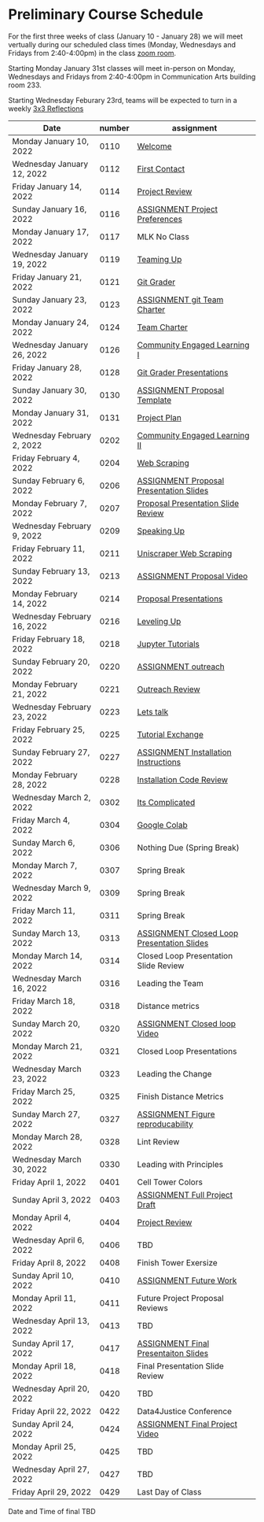 # Preliminary Course Schedule
For the first three weeks of class (January 10 - January 28) we will meet vertually during our scheduled class times (Monday, Wednesdays and Fridays from 2:40-4:00pm) in the class [zoom room](https://msu.zoom.us/j/96333643100).

Starting Monday January 31st classes will meet in-person on Monday, Wednesdays and Fridays from 2:40-4:00pm in Communication Arts building room 233.

Starting Wednesday Feburary 23rd, teams will be expected to turn in a weekly [3x3 Reflections](Weekly-3x3)

| Date |  number | assignment |
|------|---------|------------|
|  Monday January 10, 2022  | 0110 |  [Welcome](0110-Welcome) |
|  Wednesday January 12, 2022  | 0112 |  [First Contact](0112-First_Contact) |
|  Friday January 14, 2022  | 0114 |  [Project Review](0114-Project_Review) |
|  Sunday January 16, 2022  | 0116 |  [ASSIGNMENT Project Preferences](0116-ASSIGNMENT_Project_Preferences) |
| Monday January 17, 2022   | 0117 | MLK No Class |
|  Wednesday January 19, 2022  | 0119 |  [Teaming Up](0119-Teaming_Up) |
|  Friday January 21, 2022  | 0121 |  [Git Grader](0121-Git_Grader) |
|  Sunday January 23, 2022  | 0123 |  [ASSIGNMENT git Team Charter](0123-ASSIGNMENT_git_Team_Charter) |
|  Monday January 24, 2022  | 0124 |  [Team Charter](0124-Team_Charter) |
|  Wednesday January 26, 2022  | 0126 |  [Community Engaged Learning I](0126-Community_Engaged_Learning_I) |
|  Friday January 28, 2022  | 0128 |  [Git Grader Presentations](0128-Git_Grader_Presentations) |
|  Sunday January 30, 2022  | 0130 |  [ASSIGNMENT Proposal Template](0130-ASSIGNMENT_Proposal_Template) |
|  Monday January 31, 2022  | 0131 |  [Project Plan](0131-Project_Plan) |
|  Wednesday February 2, 2022  | 0202 |  [Community Engaged Learning II](0202-Community_Engaged_Learning_II) |
|  Friday February 4, 2022  | 0204 |  [Web Scraping](0204-Web_Scraping) |
|  Sunday February 6, 2022  | 0206 |  [ASSIGNMENT Proposal Presentation Slides](0206-ASSIGNMENT_Proposal_Presentation_Slides) |
|  Monday February 7, 2022  | 0207 |  [Proposal Presentation Slide Review](0207-Proposal_Presentation_Slide_Review) |
|  Wednesday February 9, 2022  | 0209 |  [Speaking Up](0209-Speaking_Up) |
|  Friday February 11, 2022  | 0211 |  [Uniscraper Web Scraping](0211-Uniscraper_Web_Scraping) |
|  Sunday February 13, 2022  | 0213 |  [ASSIGNMENT Proposal Video](0213-ASSIGNMENT_Proposal_Video) |
|  Monday February 14, 2022  | 0214 |  [Proposal Presentations](0214-Proposal_Presentations) |
|  Wednesday February 16, 2022  | 0216 |  [Leveling Up](0216-Leveling_Up) |
|  Friday February 18, 2022  | 0218 |  [Jupyter Tutorials](0218-Jupyter_Tutorials) |
|  Sunday February 20, 2022  | 0220 |  [ASSIGNMENT outreach](0220-ASSIGNMENT_outreach) |
|  Monday February 21, 2022  | 0221 |  [Outreach Review](0221-Outreach_Review) |
|  Wednesday February 23, 2022  | 0223 |  [Lets talk](0223-Lets_talk) |
|  Friday February 25, 2022  | 0225 |  [Tutorial Exchange](0225-Tutorial_Exchange) |
|  Sunday February 27, 2022  | 0227 |  [ASSIGNMENT Installation Instructions](0227-ASSIGNMENT_Installation_Instructions) |
|  Monday February 28, 2022  | 0228 |  [Installation Code Review](0228-Installation_Code_Review) |
|  Wednesday March 2, 2022  | 0302 |  [Its Complicated](0302-Its_Complicated) |
|  Friday March 4, 2022  | 0304 |  [Google Colab](0304-Google_Colab) |
| Sunday March 6, 2022   | 0306 | Nothing Due (Spring Break) |
| Monday March 7, 2022   | 0307 | Spring Break |
| Wednesday March 9, 2022   | 0309 | Spring Break |
| Friday March 11, 2022   | 0311 | Spring Break |
|  Sunday March 13, 2022  | 0313 |  [ASSIGNMENT Closed Loop Presentation Slides](0313-ASSIGNMENT_Closed_Loop_Presentation_Slides) |
| Monday March 14, 2022   | 0314 | Closed Loop Presentation Slide Review |
| Wednesday March 16, 2022   | 0316 | Leading the Team |
| Friday March 18, 2022   | 0318 | Distance metrics |
|  Sunday March 20, 2022  | 0320 |  [ASSIGNMENT Closed loop Video](0320-ASSIGNMENT_Closed_loop_Video) |
| Monday March 21, 2022   | 0321 | Closed Loop Presentations |
| Wednesday March 23, 2022   | 0323 | Leading the Change |
| Friday March 25, 2022   | 0325 | Finish Distance Metrics |
|  Sunday March 27, 2022  | 0327 |  [ASSIGNMENT Figure reproducability](0327-ASSIGNMENT_Figure_reproducability) |
| Monday March 28, 2022   | 0328 | Lint Review |
| Wednesday March 30, 2022   | 0330 | Leading with Principles |
| Friday April 1, 2022   | 0401 | Cell Tower Colors |
|  Sunday April 3, 2022  | 0403 |  [ASSIGNMENT Full Project Draft](0403-ASSIGNMENT_Full_Project_Draft) |
|  Monday April 4, 2022  | 0404 |  [Project Review](0404-Project_Review) |
| Wednesday April 6, 2022   | 0406 | TBD |
| Friday April 8, 2022   | 0408 | Finish Tower Exersize |
|  Sunday April 10, 2022  | 0410 |  [ASSIGNMENT Future Work](0410-ASSIGNMENT_Future_Work) |
| Monday April 11, 2022   | 0411 | Future Project Proposal Reviews |
| Wednesday April 13, 2022   | 0413 | TBD |
|  Sunday April 17, 2022  | 0417 |  [ASSIGNMENT Final Presentaiton Slides](0417-ASSIGNMENT_Final_Presentaiton_Slides) |
| Monday April 18, 2022   | 0418 | Final Presentation Slide Review |
| Wednesday April 20, 2022   | 0420 | TBD |
| Friday April 22, 2022   | 0422 | Data4Justice Conference |
|  Sunday April 24, 2022  | 0424 |  [ASSIGNMENT Final Project Video](0424-ASSIGNMENT_Final_Project_Video) |
| Monday April 25, 2022   | 0425 | TBD |
| Wednesday April 27, 2022   | 0427 | TBD |
| Friday April 29, 2022   | 0429 | Last Day of Class |

Date and Time of final TBD
